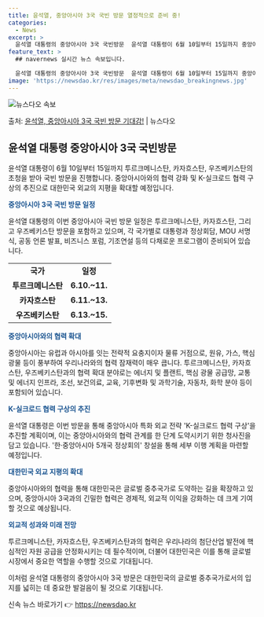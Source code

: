 ```yaml
---
title: 윤석열, 중앙아시아 3국 국빈 방문 열정적으로 준비 중!
categories:
  - News
excerpt: >
  윤석열 대통령의 중앙아시아 3국 국빈방문  윤석열 대통령이 6월 10일부터 15일까지 중앙아시아 3국 투르크…
feature_text: >
  ## navernews 실시간 뉴스 속보입니다.

  윤석열 대통령의 중앙아시아 3국 국빈방문  윤석열 대통령이 6월 10일부터 15일까지 중앙아시아 3국 투르크…
image: 'https://newsdao.kr/res/images/meta/newsdao_breakingnews.jpg'
---
```


![뉴스다오 속보](https://newsdao.kr/res/images/meta/newsdao_breakingnews.jpg)

<p>출처: <a href="https://newsdao.kr/4163" rel="dofollow">윤석열, 중앙아시아 3국 국빈 방문 기대감!</a> | 뉴스다오</p>

<h2 data-ke-size="size26">윤석열 대통령 중앙아시아 3국 국빈방문</h2>
윤석열 대통령이 6월 10일부터 15일까지 투르크메니스탄, 카자흐스탄, 우즈베키스탄의 초청을 받아 국빈 방문을 진행합니다. 중앙아시아와의 협력 강화 및 K-실크로드 협력 구상의 추진으로 대한민국 외교의 지평을 확대할 예정입니다.

<p data-ke-size="size16"><b><span style="color: #1a5490;">중앙아시아 3국 국빈 방문 일정</span></b></p>
윤석열 대통령의 이번 중앙아시아 국빈 방문 일정은 투르크메니스탄, 카자흐스탄, 그리고 우즈베키스탄 방문을 포함하고 있으며, 각 국가별로 대통령과 정상회담, MOU 서명식, 공동 언론 발표, 비즈니스 포럼, 기조연설 등의 다채로운 프로그램이 준비되어 있습니다.

<table>
  <tr>
    <td style="text-align: center; height: 17px;"><b>국가</b></td>
    <td style="text-align: center; height: 17px;"><b>일정</b></td>
  </tr>
  <tr>
    <td style="text-align: center; height: 17px;"><b>투르크메니스탄</b></td>
    <td style="text-align: center; height: 17px;"><b>6.10.~11.</b></td>
  </tr>
  <tr>
    <td style="text-align: center; height: 17px;"><b>카자흐스탄</b></td>
    <td style="text-align: center; height: 17px;"><b>6.11.~13.</b></td>
  </tr>
  <tr>
    <td style="text-align: center; height: 17px;"><b>우즈베키스탄</b></td>
    <td style="text-align: center; height: 17px;"><b>6.13.~15.</b></td>
  </tr>
</table>

<p data-ke-size="size16"><b><span style="color: #1a5490;">중앙아시아와의 협력 확대</span></b></p>
중앙아시아는 유럽과 아시아를 잇는 전략적 요충지이자 물류 거점으로, 원유, 가스, 핵심 광물 등이 풍부하여 우리나라와의 협력 잠재력이 매우 큽니다. 투르크메니스탄, 카자흐스탄, 우즈베키스탄과의 협력 확대 분야로는 에너지 및 플랜트, 핵심 광물 공급망, 교통 및 에너지 인프라, 조선, 보건의료, 교육, 기후변화 및 과학기술, 자동차, 화학 분야 등이 포함되어 있습니다.

<p data-ke-size="size16"><b><span style="color: #1a5490;">K-실크로드 협력 구상의 추진</span></b></p>
윤석열 대통령은 이번 방문을 통해 중앙아시아 특화 외교 전략 'K-실크로드 협력 구상'을 추진할 계획이며, 이는 중앙아시아와의 협력 관계를 한 단계 도약시키기 위한 청사진을 담고 있습니다. '한·중앙아시아 5개국 정상회의' 창설을 통해 세부 이행 계획을 마련할 예정입니다.

<p data-ke-size="size16"><b><span style="color: #1a5490;">대한민국 외교 지평의 확대</span></b></p>
중앙아시아와의 협력을 통해 대한민국은 글로벌 중추국가로 도약하는 길을 확장하고 있으며, 중앙아시아 3국과의 긴밀한 협력은 경제적, 외교적 이익을 강화하는 데 크게 기여할 것으로 예상됩니다. 

<p data-ke-size="size16"><b><span style="color: #1a5490;">외교적 성과와 미래 전망</span></b></p>
투르크메니스탄, 카자흐스탄, 우즈베키스탄과의 협력은 우리나라의 첨단산업 발전에 핵심적인 자원 공급을 안정화시키는 데 필수적이며, 더불어 대한민국은 이를 통해 글로벌 시장에서 중요한 역할을 수행할 것으로 기대됩니다.

이처럼 윤석열 대통령의 중앙아시아 3국 방문은 대한민국의 글로벌 중추국가로서의 입지를 넓히는 데 중요한 발걸음이 될 것으로 기대됩니다. 

신속 뉴스 바로가기 👉 <a href="https://newsdao.kr" rel="dofollow">https://newsdao.kr</a>


